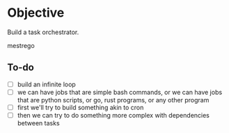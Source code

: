 # Objective

Build a task orchestrator.

mestrego

## To-do

- [ ] build an infinite loop
- [ ] we can have jobs that are simple bash commands, or we can have jobs that are python scripts, or
      go, rust programs, or any other program
- [ ] first we'll try to build something akin to cron
- [ ] then we can try to do something more complex with dependencies between tasks
